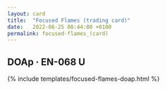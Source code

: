 ```yaml
---
layout: card
title:  "Focused Flames (trading card)"
date:   2022-06-25 08:44:00 +0100
permalink: focused-flames_(card)
---
```


## DOAp &middot; EN-068 U

{% include templates/focused-flames-doap.html %}